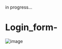 in progress... 

# Login_form-


![image](https://user-images.githubusercontent.com/54521457/90189795-70bb5180-dd83-11ea-83f6-8f44d321e259.png)

